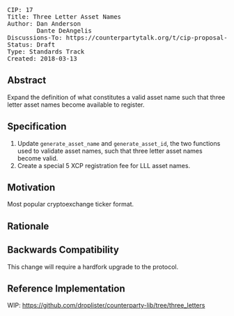 <pre>
CIP: 17
Title: Three Letter Asset Names
Author: Dan Anderson <me@dananderson.org>
        Dante DeAngelis <dante@dante.org>
Discussions-To: https://counterpartytalk.org/t/cip-proposal-three-letter-asset-names/3944
Status: Draft
Type: Standards Track
Created: 2018-03-13
</pre>

## Abstract

Expand the definition of what constitutes a valid asset name such that three letter asset names become available to register.

## Specification

1. Update ```generate_asset_name``` and ```generate_asset_id```, the two functions used to validate asset names, such that three letter asset names become valid.
2. Create a special 5 XCP registration fee for LLL asset names.

## Motivation

Most popular cryptoexchange ticker format.

## Rationale 



## Backwards Compatibility

This change will require a hardfork upgrade to the protocol.

## Reference Implementation

WIP: https://github.com/droplister/counterparty-lib/tree/three_letters

